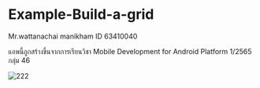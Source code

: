 # Example-Build-a-grid

Mr.wattanachai manikham ID 63410040

แอพนี้ถูกสร้างขึ้นจากการเรียนวิชา Mobile Development for Android Platform 1/2565 กลุ่ม 46

![222](https://user-images.githubusercontent.com/110089122/198840072-838e29e9-c4b3-4af5-9af7-a820179e0f00.png)
